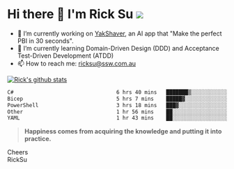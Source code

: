 # Hi there 👋 I'm Rick Su ![](https://komarev.com/ghpvc/?username=ricksu978)
<!--
**ricksu978/ricksu978** is a ✨ _special_ ✨ repository because its `README.md` (this file) appears on your GitHub profile.

Here are some ideas to get you started:
-->
- 🔭 I’m currently working on [YakShaver](https://yakshaver.ai/), an AI app that "Make the perfect PBI in 30 seconds".
- 🌱 I’m currently learning Domain-Driven Design (DDD) and Acceptance Test-Driven Development (ATDD)
- 📫 How to reach me: ricksu@ssw.com.au
<!--
- 👯 I’m looking to collaborate on ...
- 🤔 I’m looking for help with ...
- 💬 Ask me about ...
-->
<!--
- 😄 Pronouns: ...
- ⚡ Fun fact: ...
-->
[![Rick's github stats](https://github-readme-stats.vercel.app/api?username=ricksu978&theme=dark)](https://github.com/ricksu978/ricksu978)

<!--START_SECTION:waka-->

```txt
C#                                 6 hrs 40 mins   ███████▒░░░░░░░░░░░░░░░░░   28.94 %
Bicep                              5 hrs 7 mins    █████▓░░░░░░░░░░░░░░░░░░░   22.22 %
PowerShell                         3 hrs 18 mins   ███▓░░░░░░░░░░░░░░░░░░░░░   14.40 %
Other                              1 hr 56 mins    ██░░░░░░░░░░░░░░░░░░░░░░░   08.43 %
YAML                               1 hr 43 mins    ██░░░░░░░░░░░░░░░░░░░░░░░   07.49 %
```

<!--END_SECTION:waka-->

> **Happiness comes from acquiring the knowledge and putting it into practice.**

Cheers  
RickSu 
